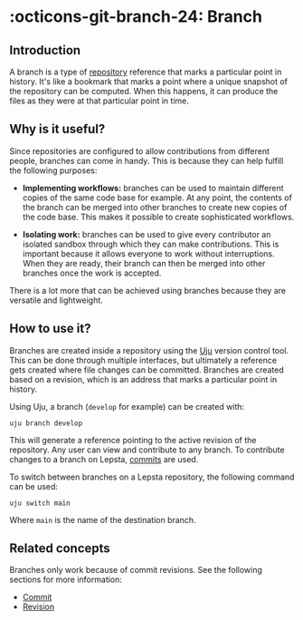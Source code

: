 # :octicons-git-branch-24: Branch

## Introduction
A branch is a type of [repository](/pages/references/concepts/repository) reference that marks a particular point in history. It's like a bookmark that marks a point where a unique snapshot of the repository can be computed. When this happens, it can produce the files as they were at that particular point in time. 

## Why is it useful?
Since repositories are configured to allow contributions from different people, branches can come in handy. This is because they can help fulfill the following purposes:

 - **Implementing workflows:** branches can be used to maintain different copies of the same code base for example. At any point, the contents of the branch can be merged into other branches to create new copies of the code base. This makes it possible to create sophisticated workflows.

 - **Isolating work:** branches can be used to give every contributor an isolated sandbox through which they can make contributions. This is important because it allows everyone to work without interruptions. When they are ready, their branch can then be merged into other branches once the work is accepted.

There is a lot more that can be achieved using branches because they are versatile and lightweight.

## How to use it?
Branches are created inside a repository using the [Uju](/pages/uju/what-is-uju) version control tool. This can be done through multiple interfaces, but ultimately a reference gets created where file changes can be committed. Branches are created based on a revision, which is an address that marks a particular point in history.

Using Uju, a branch (`develop` for example) can be created with:

```
uju branch develop
```

This will generate a reference pointing to the active revision of the repository. Any user can view and contribute to any branch. To contribute changes to a branch on Lepsta, [commits](/pages/references/concepts/commit) are used.

To switch between branches on a Lepsta repository, the following command can be used:

```
uju switch main
```
Where `main` is the name of the destination branch.

## Related concepts
Branches only work because of commit revisions. See the following sections for more information:

 - [Commit](/pages/references/concepts/commit)
 - [Revision](/pages/references/concepts/revision)